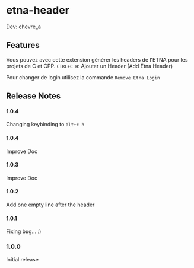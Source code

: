 # etna-header

Dev: chevre_a

## Features

Vous pouvez avec cette extension générer les headers de l'ETNA pour les projets de C et CPP.
`CTRL+C H`: Ajouter un Header (Add Etna Header)

Pour changer de login utilisez la commande `Remove Etna Login`

## Release Notes

#### 1.0.4

Changing keybinding to `alt+c h`

#### 1.0.4

Improve Doc

#### 1.0.3

Improve Doc

#### 1.0.2

Add one empty line after the header

#### 1.0.1

Fixing bug... :)

### 1.0.0

Initial release
